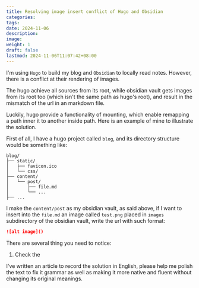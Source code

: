 ```yaml
---
title: Resolving image insert conflict of Hugo and Obsidian
categories: 
tags: 
date: 2024-11-06
description: 
image: 
weight: 1
draft: false
lastmod: 2024-11-06T11:07:42+08:00
---
```

I'm using `Hugo` to build my blog and `Obsidian` to locally read notes. However, there is a conflict at their rendering of images.

The hugo achieve all sources from its root, while obsidian vault gets images from its root too (which isn't the same path as hugo's root), and result in the mismatch of the url in an markdown file.

Luckily, hugo provide a functionality of mounting, which enable remapping a path inner it to another inside path. Here is an example of mine to illustrate the solution.

First of all, I have a hugo project called `blog`, and its directory structure would be something like:
```
blog/
├── static/           
│   ├── favicon.ico
│   └── css/
├── content/
│   └── post/
│       ├── file.md
│       └── ...
├── ...
```

I make the `content/post` as my obsidian vault, as said above, if I want to insert into the `file.md` an image called `test.png` placed in `images` subdirectory of the obsidian vault, write the url with such format:
```markdown
![alt image]()
```

There are several thing you need to notice:
1. Check the 


I've written an article to record the solution in English, please help me polish the text to fix it grammar as well as making it more native and fluent without changing its original meanings.